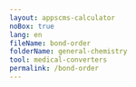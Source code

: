 ```yaml
---
layout: appscms-calculator
noBox: true
lang: en
fileName: bond-order
folderName: general-chemistry
tool: medical-converters
permalink: /bond-order
---
```


